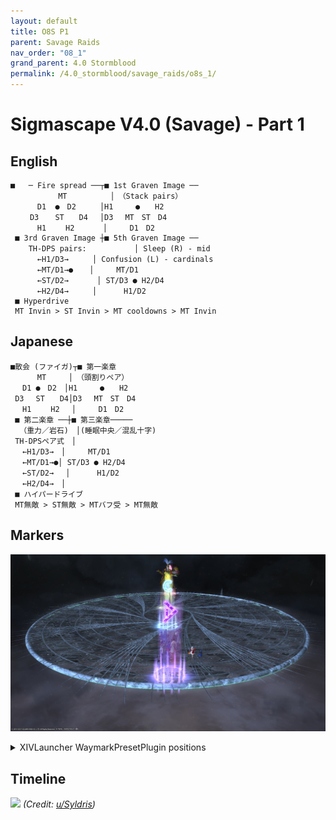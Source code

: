 ```yaml
---
layout: default
title: O8S P1
parent: Savage Raids
nav_order: "08_1"
grand_parent: 4.0 Stormblood
permalink: /4.0_stormblood/savage_raids/o8s_1/
---
```


# Sigmascape V4.0 (Savage) - Part 1

## English
```
■   ─ Fire spread ──┬■ 1st Graven Image ──
　　 　   　MT　　　  　 │　（Stack pairs）
　　 　D1  ●　D2  　　│H1　　　●　　H2
　　 D3　  ST　　D4　 │D3　 MT　ST　D4
　　 　H1　　 H2　 　  │　　　D1　D2
 ■ 3rd Graven Image ┼■ 5th Graven Image ──
    TH-DPS pairs:         　│ Sleep (R) - mid
　　 　←H1/D3→　　  │ Confusion (L) - cardinals
　　 　←MT/D1→●  　│　　　MT/D1
　　 　←ST/D2→ 　　  │ ST/D3 ● H2/D4
　　 　←H2/D4→　　  │　　 　H1/D2
 ■ Hyperdrive
 MT Invin > ST Invin > MT cooldowns > MT Invin
```

## Japanese
```
■散会 (ファイガ)┬■ 第一楽章
 　　　MT　　　│　（頭割りペア）
 　D1 ●　D2　│H1　　　●　　H2
 D3　 ST　　D4│D3　 MT　ST　D4
 　H1　　 H2　 │　　　D1　D2
 ■ 第二楽章 ──┼■ 第三楽章─────
  （重力／岩石)　│(睡眠中央／混乱十字)
 TH-DPSペア式　│
 　←H1/D3→　│　　　MT/D1
 　←MT/D1→●│ ST/D3 ● H2/D4
 　←ST/D2→ 　│　　 　H1/D2
 　←H2/D4→　│
 ■ ハイパードライブ
 MT無敵 > ST無敵 > MTバフ受 > MT無敵
```

## Markers

![](images/markers.jpg)
<details markdown=block>
<summary>XIVLauncher WaymarkPresetPlugin positions</summary>

```json
{"Name":"O8S P1","MapID":295,"A":{"X":0.0,"Y":0.0,"Z":-18.5,"ID":0,"Active":true},"B":{"X":0.0,"Y":0.0,"Z":-5.5,"ID":1,"Active":true},"C":{"X":0.0,"Y":0.0,"Z":5.5,"ID":2,"Active":true},"D":{"X":0.0,"Y":0.0,"Z":18.5,"ID":3,"Active":true},"One":{"X":0.0,"Y":0.0,"Z":0.0,"ID":4,"Active":false},"Two":{"X":0.0,"Y":0.0,"Z":0.0,"ID":5,"Active":false},"Three":{"X":0.0,"Y":0.0,"Z":0.0,"ID":6,"Active":false},"Four":{"X":0.0,"Y":0.0,"Z":0.0,"ID":7,"Active":false}}
```

</details>

## Timeline

![](https://i.redd.it/st64gsrzaze01.png)
*(Credit: [u/Syldris](https://www.reddit.com/r/ffxiv/comments/7w4aun/o8s_kefaust_rotations_timeline/))*